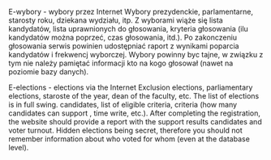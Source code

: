 E-wybory - wybory przez Internet
Wybory prezydenckie, parlamentarne, starosty roku, dziekana wydziału, itp. Z wyborami wiąże się lista
kandydatów, lista uprawnionych do głosowania, kryteria głosowania (ilu kandydatów można poprzeć, czas
głosowania, itd.). Po zakonczeniu głosowania serwis powinien udostępniać raport z wynikami poparcia
kandydatów i frekwencj wyborczej. Wybory powinny byc tajne, w związku z tym nie należy pamiętać
informacji kto na kogo głosował (nawet na poziomie bazy danych).


E-elections - elections via the Internet
Exclusion elections, parliamentary elections, staroste of the year, dean of the faculty, etc. The list of elections is in full swing.
candidates, list of eligible criteria, criteria (how many candidates can support , time
write, etc.). After completing the registration, the website should provide a report with the support results
candidates and voter turnout. Hidden elections being secret, therefore you should not remember
information about who voted for whom (even at the database level).

